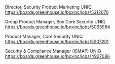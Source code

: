 Director, Security Product Marketing UNIQ https://boards.greenhouse.io/boxinc/jobs/5312070

Group Product Manager, Box Core Security UNIQ https://boards.greenhouse.io/boxinc/jobs/5063984

Product Manager, Core Security UNIQ https://boards.greenhouse.io/boxinc/jobs/5207201

Security & Compliance Manager (ISMAP) UNIQ https://boards.greenhouse.io/boxinc/jobs/4927086

